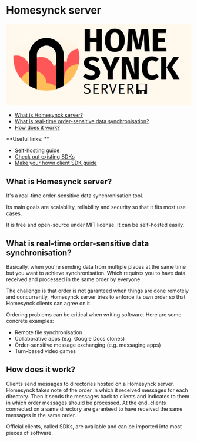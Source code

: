 # Homesynck server

![logo](./docs/res/homesynck.png)

- [What is Homesynck server?](#what-is-homesynck-server)
- [What is real-time order-sensitive data synchronisation?](#what-is-real-time-order-sensitive-data-synchronisation)
- [How does it work?](#how-does-it-work)

**Useful links: **
- [Self-hosting guide](./docs/self_host_guide.md)
- [Check out existing SDKs](https://homesynck.anicetnougaret.fr/)
- [Make your hown client SDK guide](docs/channels_docs.md)

## What is Homesynck server? 
It's a real-time order-sensitive data synchronisation tool.

Its main goals are scalability, reliability and security so that it fits most use cases.

It is free and open-source under MIT license. It can be self-hosted easily.

## What is real-time order-sensitive data synchronisation?
Basically, when you're sending data from multiple places at the same time but you want to achieve synchronisation. Which requires you to have data received and processed in the same order by everyone.

The challenge is that order is not garanteed when things are done remotely and concurrently, Homesynck server tries to enforce its own order so that Homesynck clients can agree on it.

Ordering problems can be critical when writing software. Here are some concrete examples:

- Remote file synchronisation
- Collaborative apps (e.g. Google Docs clones)
- Order-sensitive message exchanging (e.g. messaging apps)
- Turn-based video games

## How does it work?
Clients send messages to directories hosted on a Homesynck server. Homesynck takes note of the order in which it received messages for each directory. Then it sends the messages back to clients and indicates to them in which order messages should be processed. At the end, clients connected on a same directory are garanteed to have received the same messages in the same order.

Official clients, called SDKs, are available and can be imported into most pieces of software.